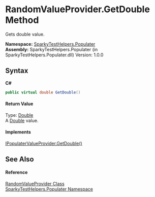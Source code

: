 # RandomValueProvider.GetDouble Method 
 

Gets double value.

**Namespace:**&nbsp;<a href="N_SparkyTestHelpers_Populater">SparkyTestHelpers.Populater</a><br />**Assembly:**&nbsp;SparkyTestHelpers.Populater (in SparkyTestHelpers.Populater.dll) Version: 1.0.0

## Syntax

**C#**<br />
``` C#
public virtual double GetDouble()
```


#### Return Value
Type: <a href="http://msdn2.microsoft.com/en-us/library/643eft0t" target="_blank">Double</a><br />A <a href="http://msdn2.microsoft.com/en-us/library/643eft0t" target="_blank">Double</a> value.

#### Implements
<a href="M_SparkyTestHelpers_Populater_IPopulaterValueProvider_GetDouble">IPopulaterValueProvider.GetDouble()</a><br />

## See Also


#### Reference
<a href="T_SparkyTestHelpers_Populater_RandomValueProvider">RandomValueProvider Class</a><br /><a href="N_SparkyTestHelpers_Populater">SparkyTestHelpers.Populater Namespace</a><br />